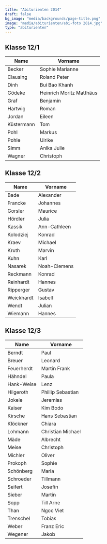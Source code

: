 ```yaml
---
title: "Abiturienten 2014"
draft: false
bg_image: "media/backgrounds/page-title.png"
image: "media/abiturienten/abi-foto 2014.jpg"
type: "abiturienten"
---
```


## Klasse 12/1

|Name|Vorname|
|-|-|
|Becker|Sophie Marianne|
|Clausing|Roland Peter|
|Dinh|Bui Bao Khanh|
|Gödeke|Heinrich Moritz Matthäus|
|Graf|Benjamin|
|Hartwig|Roman|
|Jordan|Eileen|
|Küstermann|Tom|
|Pohl|Markus|
|Pohle|Ulrike|
|Simm|Anika Julie|
|Wagner|Christoph|

## Klasse 12/2

|Name|Vorname|
|-|-|
|Bade|Alexander|
|Francke|Johannes|
|Gorsler|Maurice|
|Hördler|Julia|
|Kassik|Ann-Cathleen|
|Kolodziej|Konrad|
|Kraev|Michael|
|Kruth|Marvin|
|Kuhn|Karl|
|Nasarek|Noah-Clemens|
|Reckmann|Konrad|
|Reinhardt|Hannes|
|Ripperger|Gustav|
|Weickhardt|Isabell|
|Wendt|Julian|
|Wiemann|Hannes|

## Klasse 12/3

|Name|Vorname|
|-|-|
|Berndt|Paul|
|Breuer|Leonard|
|Feuerherdt|Martin Frank|
|Hähndel|Paula|
|Hank-Weise|Lenz|
|Hilgeroth|Phillip Sebastian|
|Jokele|Jeremias|
|Kaiser|Kim Bodo|
|Kirsche|Hans Sebastian|
|Klöckner|Chiara|
|Lohmann|Christian Michael|
|Mäde|Albrecht|
|Meise|Christoph|
|Michler|Oliver|
|Prokoph|Sophie|
|Schönberg|Maria|
|Schroeder|Tillmann|
|Seifert|Josefin|
|Sieber|Martin|
|Sopp|Till Arne|
|Than|Ngoc Viet|
|Trenschel|Tobias|
|Weber|Franz Eric|
|Wegener|Jakob|
